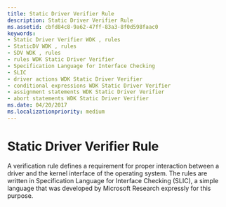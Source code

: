 ```yaml
---
title: Static Driver Verifier Rule
description: Static Driver Verifier Rule
ms.assetid: cbfd84c8-9a62-47ff-83a3-8f0d598faac0
keywords:
- Static Driver Verifier WDK , rules
- StaticDV WDK , rules
- SDV WDK , rules
- rules WDK Static Driver Verifier
- Specification Language for Interface Checking
- SLIC
- driver actions WDK Static Driver Verifier
- conditional expressions WDK Static Driver Verifier
- assignment statements WDK Static Driver Verifier
- abort statements WDK Static Driver Verifier
ms.date: 04/20/2017
ms.localizationpriority: medium
---
```


# Static Driver Verifier Rule


A verification rule defines a requirement for proper interaction between a driver and the kernel interface of the operating system. The rules are written in Specification Language for Interface Checking (SLIC), a simple language that was developed by Microsoft Research expressly for this purpose.

 

 





